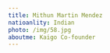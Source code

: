 ```yaml
---
title: Mithun Martin Mendez
natioanlity: Indian
photo: /img/58.jpg
aboutme: Kaigo Co-founder
---
```



